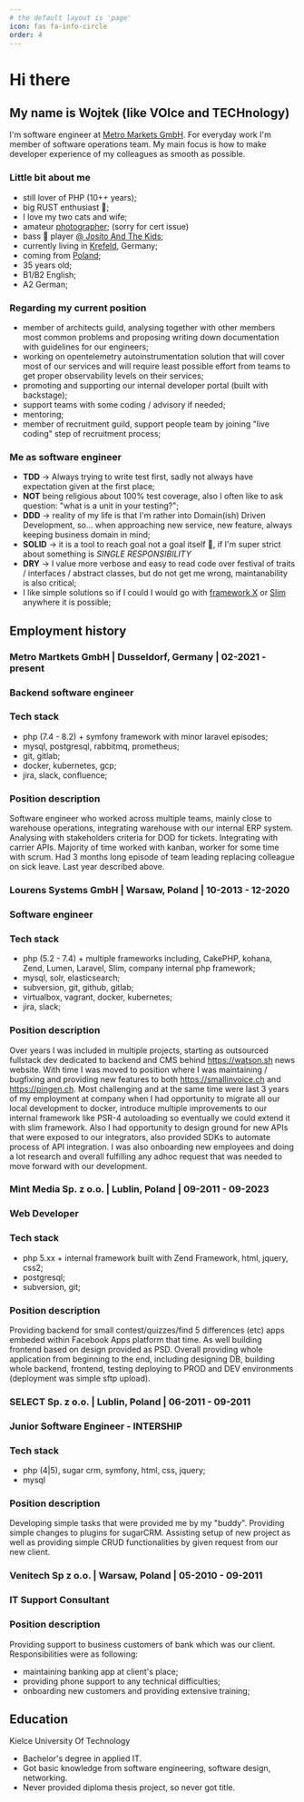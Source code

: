 ```yaml
---
# the default layout is 'page'
icon: fas fa-info-circle
order: 4
---
```


# Hi there

## My name is Wojtek (like **VOI**ce and **TECH**nology)

I'm software engineer at [Metro Markets GmbH](https://www.metro-markets.de/). For everyday work I'm member of software operations team. My main focus is how to make developer experience of my colleagues as smooth as possible.

### Little bit about me

* still lover of PHP (10++ years);
* big RUST enthusiast 🤩;
* I love my two cats and wife;
* amateur [photographer](https://insidepumpkin.com/); (sorry for cert issue)
* bass 🎸 player [@ Josito And The Kids](https://www.instagram.com/jositoandthekids/);
* currently living in [Krefeld](https://maps.app.goo.gl/NpLp4d6ZYthREfCM7), Germany;
* coming from [Poland](https://maps.app.goo.gl/GDJ8Q7nQp4DKturx6);
* 35 years old;
* B1/B2 English;
* A2 German;

### Regarding my current position

* member of architects guild, analysing together with other members most common problems and proposing writing down documentation with guidelines for our engineers;
* working on opentelemetry autoinstrumentation solution that will cover most of our services and will require least possible effort from teams to get proper observability levels on their services;
* promoting and supporting our internal developer portal (built with backstage);
* support teams with some coding / advisory if needed;
* mentoring;
* member of recruitment guild, support people team by joining "live coding" step of recruitment process;

### Me as software engineer

* **TDD** -> Always trying to write test first, sadly not always have expectation given at the first place;
* **NOT** being religious about 100% test coverage, also I often like to ask question: "what is a unit in your testing?";
* **DDD** -> reality of my life is that I'm rather into Domain(ish) Driven Development, so... when approaching new service, new feature, always keeping business domain in mind;
* **SOLID** -> it is a tool to reach goal not a goal itself 🙂, if I'm super strict about something is *SINGLE RESPONSIBILITY*
* **DRY** -> I value more verbose and easy to read code over festival of traits / interfaces / abstract classes, but do not get me wrong, maintanability is also critical;
* I like simple solutions so if I could I would go with [framework X](https://framework-x.org/) or [Slim](https://www.slimframework.com/) anywhere it is possible;

## Employment history

### Metro Martkets GmbH | Dusseldorf, Germany | 02-2021 - present

### Backend software engineer

### Tech stack

* php (7.4 - 8.2) + symfony framework with minor laravel episodes;
* mysql, postgresql, rabbitmq, prometheus;
* git, gitlab;
* docker, kubernetes, gcp;
* jira, slack, confluence;

### Position description

Software engineer who worked across multiple teams, mainly close to warehouse operations, integrating warehouse with our internal ERP system. Analysing with stakeholders criteria for DOD for tickets. Integrating with carrier APIs. Majority of time worked with kanban, worker for some time with scrum. Had 3 months long episode of team leading replacing colleague on sick leave. Last year described above.

### Lourens Systems GmbH | Warsaw, Poland | 10-2013 - 12-2020

### Software engineer

### Tech stack

* php (5.2 - 7.4) + multiple frameworks including, CakePHP, kohana, Zend, Lumen, Laravel, Slim, company internal php framework;
* mysql, solr, elasticsearch;
* subversion, git, github, gitlab;
* virtualbox, vagrant, docker, kubernetes;
* jira, slack;

### Position description

Over years I was included in multiple projects, starting as outsourced fullstack dev dedicated to backend and CMS behind <https://watson.sh> news website.
With time I was moved to position where I was maintaining / bugfixing and providing new features to both <https://smallinvoice.ch> and <https://pingen.ch>.
Most challenging and at the same time were last 3 years of my employment at company when I had opportunity to migrate all our local development to docker, introduce multiple improvements to our internal framework like PSR-4 autoloading so eventually we could extend it with slim framework.
Also I had opportunity to design ground for new APIs that were exposed to our integrators, also provided SDKs to automate process of API integration. I was also onboarding new employees and doing a lot research and overall fulfilling any adhoc request that was needed to move forward with our development.

### Mint Media Sp. z o.o. | Lublin, Poland | 09-2011 - 09-2023

### Web Developer

### Tech stack

* php 5.xx + internal framework built with Zend Framework, html, jquery, css2;
* postgresql;
* subversion, git;

### Position description

Providing backend for small contest/quizzes/find 5 differences (etc) apps embeded within Facebook Apps platform that time. As well building frontend based on design provided as PSD.
Overall providing whole application from beginning to the end, including designing DB, building whole backend, frontend, testing deploying to PROD and DEV environments (deployment was simple sftp upload).

### SELECT Sp. z o.o. | Lublin, Poland | 06-2011 - 09-2011

### Junior Software Engineer - INTERSHIP

### Tech stack

* php (4\|5), sugar crm, symfony, html, css, jquery;
* mysql

### Position description

Developing simple tasks that were provided me by my "buddy".
Providing simple changes to plugins for sugarCRM.
Assisting setup of new project as well as providing simple CRUD functionalities by given request from our new client.

### Venitech Sp z o.o. | Warsaw, Poland | 05-2010 - 09-2011

### IT Support Consultant

### Position description

Providing support to business customers of bank which was our client.
Responsibilities were as following:

* maintaining banking app at client's place;
* providing phone support to any technical difficulties;
* onboarding new customers and providing extensive training;

## Education

Kielce University Of Technology

* Bachelor's degree in applied IT.
* Got basic knowledge from software engineering, software design, networking.
* Never provided diploma thesis project, so never got title.

